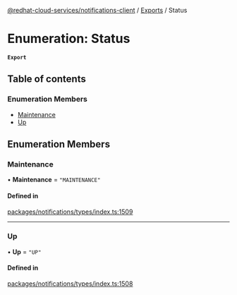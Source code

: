 [@redhat-cloud-services/notifications-client](../README.md) / [Exports](../modules.md) / Status

# Enumeration: Status

**`Export`**

## Table of contents

### Enumeration Members

- [Maintenance](Status.md#maintenance)
- [Up](Status.md#up)

## Enumeration Members

### Maintenance

• **Maintenance** = ``"MAINTENANCE"``

#### Defined in

[packages/notifications/types/index.ts:1509](https://github.com/RedHatInsights/javascript-clients/blob/master/packages/notifications/types/index.ts#L1509)

___

### Up

• **Up** = ``"UP"``

#### Defined in

[packages/notifications/types/index.ts:1508](https://github.com/RedHatInsights/javascript-clients/blob/master/packages/notifications/types/index.ts#L1508)
